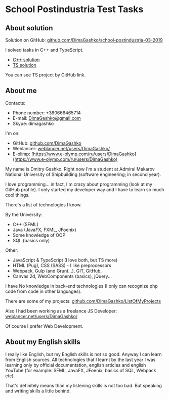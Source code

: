 # School Postindustria Test Tasks

## About solution

Solution on GitHub: [github.com/DimaGashko/school-postindustria-03-2019](https://github.com/DimaGashko/school-postindustria-03-2019)

I solved tasks in С++ and TypeScript.

- [C++ solution](./cppSolution)
- [TS solution](./tsSolution)

You can see TS project by GitHub link.

## About me

Contacts:

- Phone number: +380666465714
- E-mail: DimaGashko@gmail.com
- Skype: dimagashko

I'm on:

- GitHub: [github.com/DimaGashko](https://github.com/DimaGashko/)
- Weblancer: [weblancer.net/users/DimaGashko/](https://www.weblancer.net/users/DimaGashko/)
- E-olimp: [https://www.e-olymp.com/ru/users/DimaGashko](https://www.e-olymp.com/ru/users/DimaGashko)

My name is Dmitry Gashko. Right now I'm a student at
Admiral Makarov National University of Shipbuilding (software engineering; in second year).

I love programming... in fact, I'm crazy about programming (look at my GitHub profile). I only started my developer way and I have to learn so much cool things.

There's a list of technologies I know.

By the University:

- C++ (SFML)
- Java (JavaFX, FXML, JFoenix)
- Some knowledge of OOP
- SQL (basics only)

Other:

- JavaScript & TypeScript (I love both, but TS more)
- HTML (Pug), CSS (SASS) - I like preprocessors
- Webpack, Gulp (and Grunt...), GIT, GitHub,
- Canvas 2d, WebComponents (basics), jQuery...

I have No knowledge in back-end technologies (I only can recognize php code from code in other languages).

There are some of my projects:
[github.com/DimaGashko/ListOfMyProjects](https://github.com/DimaGashko/ListOfMyProjects)

Also I had been working as a freelance JS Developer: [weblancer.net/users/DimaGashko/](https://www.weblancer.net/users/DimaGashko/)

Of course I prefer Web Development.

## About my English skills

I really like English, but my English skills is not so good. Anyway I can
learn from English sources. All technologies that I learnt by the last year I was learning only by official documentation, english articles and english YouTube (for example: SFML, JavaFX, JFoenix, basics of SQL, Webpack etc).

That's definitely means than my listening skills is not too bad. But speaking and writing skills a little behind.